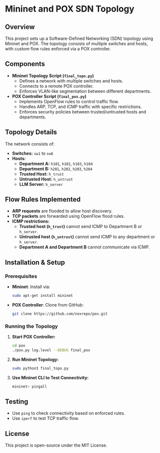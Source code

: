 # Mininet and POX SDN Topology

## Overview
This project sets up a Software-Defined Networking (SDN) topology using Mininet and POX. The topology consists of multiple switches and hosts, with custom flow rules enforced via a POX controller.

## Components
- **Mininet Topology Script (`final_topo.py`)**
  - Defines a network with multiple switches and hosts.
  - Connects to a remote POX controller.
  - Enforces VLAN-like segmentation between different departments.
- **POX Controller Script (`final_pox.py`)**
  - Implements OpenFlow rules to control traffic flow.
  - Handles ARP, TCP, and ICMP traffic with specific restrictions.
  - Enforces security policies between trusted/untrusted hosts and departments.

## Topology Details
The network consists of:
- **Switches:** `sw1` to `sw6`
- **Hosts:**
  - **Department A:** `h101`, `h102`, `h103`, `h104`
  - **Department B:** `h201`, `h202`, `h203`, `h204`
  - **Trusted Host:** `h_trust`
  - **Untrusted Host:** `h_untrust`
  - **LLM Server:** `h_server`

## Flow Rules Implemented
- **ARP requests** are flooded to allow host discovery.
- **TCP packets** are forwarded using OpenFlow flood rules.
- **ICMP restrictions:**
  - **Trusted host (`h_trust`)** cannot send ICMP to Department B or `h_server`.
  - **Untrusted host (`h_untrust`)** cannot send ICMP to any department or `h_server`.
  - **Department A and Department B** cannot communicate via ICMP.

## Installation & Setup
### Prerequisites
- **Mininet**: Install via:
  ```sh
  sudo apt-get install mininet
  ```
- **POX Controller**: Clone from GitHub:
  ```sh
  git clone https://github.com/noxrepo/pox.git
  ```

### Running the Topology
1. **Start POX Controller:**
   ```sh
   cd pox
   ./pox.py log.level --DEBUG final_pox
   ```
2. **Run Mininet Topology:**
   ```sh
   sudo python3 final_topo.py
   ```
3. **Use Mininet CLI to Test Connectivity:**
   ```sh
   mininet> pingall
   ```

## Testing
- Use `ping` to check connectivity based on enforced rules.
- Use `iperf` to test TCP traffic flow.

## License
This project is open-source under the MIT License.

